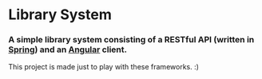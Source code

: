 # Library System

### A simple library system consisting of a RESTful API (written in [Spring](https://spring.io/)) and an [Angular](https://angularjs.org/) client. 

This project is made just to play with these frameworks. :)
